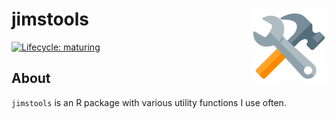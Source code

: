 
<!-- README.md is generated from README.Rmd. Please edit that file -->

# jimstools <img src='man/figures/logo.png' align="right" height="120" />

<!-- badges: start -->

[![Lifecycle:
maturing](https://img.shields.io/badge/lifecycle-maturing-blue.svg)](https://www.tidyverse.org/lifecycle/#maturing)
<!-- badges: end -->

## About

`jimstools` is an R package with various utility functions I use often.
